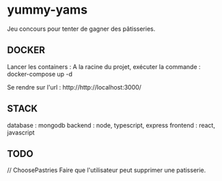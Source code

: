 # yummy-yams
Jeu concours pour tenter de gagner des pâtisseries.

## DOCKER
Lancer les containers :
A la racine du projet, exécuter la commande : docker-compose up -d

Se rendre sur l'url : http://http://localhost:3000/

## STACK
database : mongodb
backend : node, typescript, express
frontend : react, javascript

## TODO
// ChoosePastries
Faire que l'utilisateur peut supprimer une patisserie.